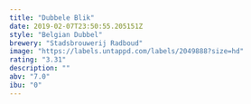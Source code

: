 ```yaml
---
title: "Dubbele Blik"
date: 2019-02-07T23:50:55.205151Z
style: "Belgian Dubbel"
brewery: "Stadsbrouwerij Radboud"
image: "https://labels.untappd.com/labels/2049888?size=hd"
rating: "3.31"
description: ""
abv: "7.0"
ibu: "0"
---
```

